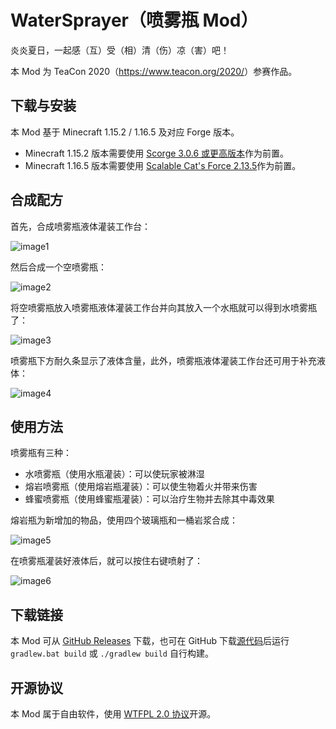 # WaterSprayer（喷雾瓶 Mod）

炎炎夏日，一起感（互）受（相）清（伤）凉（害）吧！

本 Mod 为 TeaCon 2020（<https://www.teacon.org/2020/>）参赛作品。

## 下载与安装

本 Mod 基于 Minecraft 1.15.2 / 1.16.5 及对应 Forge 版本。

* Minecraft 1.15.2 版本需要使用 [Scorge 3.0.6 或更高版本](https://files.minecraftforge.net/maven/net/minecraftforge/Scorge/)作为前置。
* Minecraft 1.16.5 版本需要使用 [Scalable Cat's Force 2.13.5](https://www.curseforge.com/minecraft/mc-mods/scalable-cats-force)作为前置。

## 合成配方

首先，合成喷雾瓶液体灌装工作台：

![image1](src/main/resources/assets/watersprayer/textures/misc/image1.png)

然后合成一个空喷雾瓶：

![image2](src/main/resources/assets/watersprayer/textures/misc/image2.png)

将空喷雾瓶放入喷雾瓶液体灌装工作台并向其放入一个水瓶就可以得到水喷雾瓶了：

![image3](src/main/resources/assets/watersprayer/textures/misc/image3.png)

喷雾瓶下方耐久条显示了液体含量，此外，喷雾瓶液体灌装工作台还可用于补充液体：

![image4](src/main/resources/assets/watersprayer/textures/misc/image4.png)

## 使用方法

喷雾瓶有三种：

* 水喷雾瓶（使用水瓶灌装）：可以使玩家被淋湿
* 熔岩喷雾瓶（使用熔岩瓶灌装）：可以使生物着火并带来伤害
* 蜂蜜喷雾瓶（使用蜂蜜瓶灌装）：可以治疗生物并去除其中毒效果

熔岩瓶为新增加的物品，使用四个玻璃瓶和一桶岩浆合成：

![image5](src/main/resources/assets/watersprayer/textures/misc/image5.png)

在喷雾瓶灌装好液体后，就可以按住右键喷射了：

![image6](src/main/resources/assets/watersprayer/textures/misc/image6.png)

## 下载链接

本 Mod 可从 [GitHub Releases](https://github.com/ustc-zzzz/WaterSprayer/releases/latest) 下载，也可在 GitHub 下载[源代码](https://github.com/ustc-zzzz/WaterSprayer/tree/master)后运行 `gradlew.bat build` 或 `./gradlew build` 自行构建。

## 开源协议

本 Mod 属于自由软件，使用 [WTFPL 2.0 协议](https://github.com/ustc-zzzz/WaterSprayer/blob/master/LICENSE)开源。
